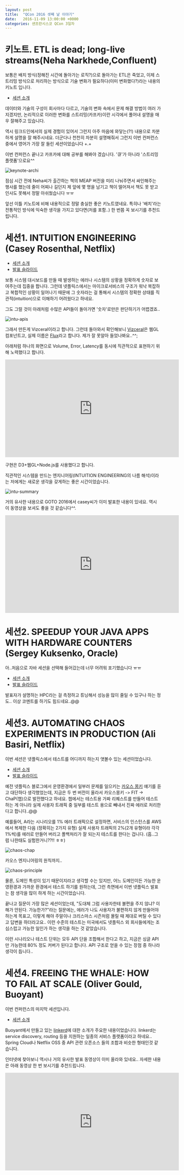 ```yaml
---
layout: post
title:  "QCon 2016 셋째 날 이야기"
date:   2016-11-09 13:00:00 +0000
categories: 샌프란시스코 QCon 3일차
---
```


# 키노트. ETL is dead; long-live streams(Neha Narkhede,Confluent)
보통은 배치 방식(정해진 시간에 돌아가는 로직?)으로 돌아가는 ETL은 죽었고, 이제 스트리밍 방식으로 처리하는 방식으로 기술 변화가 필요하다(이미 변화했다?)라는 내용의 키노트 입니다.

- [세션 소개](https://qconsf.com/sf2016/keynote/rise-real-time)

데이터와 기술의 구성이 회사마다 다르고, 기술의 변화 속에서 문제 해결 방법이 여러 가지겠지만,
논리적으로 이러한 변화를 스트리밍(카프카)이란 시각에서 풀어내 설명을 매우 잘해주고 있습니다.

역시 링크드인에서의 실제 경험이 있어서 그런지 아주 마음에 와닿는(?!) 내용으로 차분하게 설명을 잘 해주시네요.
더군다나 천천히 차분히 설명해줘서 그런지 이번 컨퍼런스 중에서 영어가 가장 잘 들린 세션이었습니다 +.+

이번 컨퍼런스 끝나고 카프카에 대해 공부를 해봐야 겠습니다. '큐'가 아니라 '스트리밍 플랫폼'으로요^^

![keynote-archi](/images/qcon2016/day3/2016-11-13_16-31-42.png)

점심 시간 전에 Neha씨가 출간하는 책의 MEAP 버전을 미리 나눠주면서 싸인해주는 행사를 했는데 줄이 어찌나 길던지 제 앞에 몇 명을 남기고 책이 떨어져서 책도 못 받고 인사도 못해서 정말 아쉬웠습니다 ㅠㅠ

앞선 이틀 키노트에 비해 내용적으로 정말 충실한 좋은 키노트였네요.
특히나 '배치'라는 전통적인 방식에 익숙한 생각을 가지고 있다면(저를 포함..) 한 번쯤 꼭 보시기를 추천드립니다.

# 세션1. INTUITION ENGINEERING (Casey Rosenthal, Netflix)

- [세션 소개](https://qconsf.com/sf2016/presentation/intuition-engineering)
- [발표 슬라이드](https://qconsf.com/system/files/presentation-slides/intuition_engineering_1.pdf)

보통 시스템 대시보드를 만들 때 발생하는 에러나 시스템의 상황을 정확하게 숫자로 보여주는데 집중을 합니다.
그런데 넷플릭스에서는 마이크로서비스의 구조가 워낙 복잡하고 복합적인 상황이 일어나기 때문에 그 숫자라는 걸 통해서 시스템의 정확한 상태를 직관적(intuition)으로 이해하기 어려웠다고 하네요.

그도 그럴 것이 아래처럼 수많은 API들이 돌아가면 '숫자'로만은 판단하기가 어렵겠죠..

![intu-apis](/images/qcon2016/day3/2016-11-13_16-49-06.png)

그래서 만든게 Vizceral이라고 합니다.
그런데 돌아와서 확인해보니 [Vizceral](https://github.com/Netflix/vizceral)은 웹GL 컴포넌트고, 실제 이름은 [Flux](http://techblog.netflix.com/2015/10/flux-new-approach-to-system-intuition.html)라고 합니다.
제가 잘 못알아 들었나봐요..^^;

아래처럼 하나의 화면으로 Volume, Error, Latency를 동시에 직관적으로 표현하기 위해 노력했다고 합니다.

<iframe width="560" height="315" src="http://www.youtube.com/embed/ftIsVoJNCHk" frameborder="0" allowfullscreen></iframe>

구현은 D3+웹GL+Node.js를 사용했다고 합니다.

직관적인 시스템을 만드는 엔지니어링(INTUITION ENGINEERING의 나름 해석)이라는 저에게는 새로운 생각을 갖게하는 좋은 시간이었습니다.

![intu-summary](/images/qcon2016/day3/2016-11-13_17-09-07.png)

거의 유사한 내용으로 GOTO 2016에서 casey씨가 이미 발표한 내용이 있네요. 역시 이 동영상을 보셔도 좋을 것 같습니다^^.

<iframe width="560" height="315" src="https://www.youtube.com/embed/Q4nniyAarbs" frameborder="0" allowfullscreen></iframe>

# 세션2. SPEEDUP YOUR JAVA APPS WITH HARDWARE COUNTERS (Sergey Kuksenko, Oracle)

아..처음으로 자바 세션을 선택해 들어갔는데 너무 어려워 포기했습니다 ㅠㅠ

- [세션 소개](https://qconsf.com/sf2016/presentation/speedup-java-apps-hardware-counters)
- [발표 슬라이드](https://qconsf.com/system/files/presentation-slides/sergey_ic-en-ooo.pdf)

발표자가 설명하는 HPC라는 걸 측정하고 튜닝해서 성능을 많이 줄일 수 있구나 하는 정도..
이상 코멘트를 하기도 힘드네요..@@

# 세션3. AUTOMATING CHAOS EXPERIMENTS IN PRODUCTION (Ali Basiri, Netflix)
이번 세션은 넷플릭스에서 테스트를 어디까지 하는지 엿볼수 있는 세션이었습니다.

- [세션 소개](https://qconsf.com/sf2016/presentation/automating-chaos-experiments-production)
- [발표 슬라이드](https://qconsf.com/system/files/presentation-slides/alibasiri_qcon_sf2016.pdf)

예전 넷플릭스 블로그에서 운영환경에서 일부러 문제를 일으키는 [카오스 몽키](http://techblog.netflix.com/2012/07/chaos-monkey-released-into-wild.html) 얘기를 듣고 대단하다 생각했었는데,
지금은 두 번 버전이 올라서 카오스몽키 -> FIT -> ChaP(챕)으로 발전했다고 하네요.
챕에서는 테스트용 가짜 리퀘스트를 만들어 테스트하는 게 아니라 실제 사용자 트래픽 중 일부를 테스트 용으로 빼내서 진짜 에러로 처리한다고 합니다..@@

예를들어,
A라는 시나리오를 1% 에러 트래픽으로 설정하면,
서비스의 인스턴스를 AWS에서 복제한 다음 (정확히는 2가지 유형) 실제 사용자 트래픽의 2%(2개 유형이라 각각 1%씩)를 에러로 만들어 버리고 폴백처리가 잘 되는지 테스트를 한다는 겁니다. (흠..그럼 나한태도 실험한거니??!! ㅎㅎ)

![chaos-chap](/images/qcon2016/day3/2016-11-13_17-31-02.png)

카오스 엔지니어링의 원칙까지..

![chaos-principle](/images/qcon2016/day3/2016-11-13_17-29-49.png)

물론, 도메인 특성이 있기 때문이지라고 생각할 수는 있지만, 어느 도메인이든 가능한 운영환경과 가까운 환경에서 테스트 하기를 원하는데,
그런 측면에서 이번 넷플릭스 발표는 참 생각을 많이 하게 하는 시간이었습니다.

끝나고 질문이 가장 많은 세션이었는데,
"도대체 그럼 사용자한테 불편을 주지 않냐? 이해가 안된다. 가능한가?"라는 질문에는,
에러가 나도 사용자가 불편하지 않게 만들어야 하는게 목표고,
이렇게 해야 주말이나 크리스마스 시즌처럼 몰릴 때 제대로 버틸 수 있다고 답변을 하더라고요..
이런 수준의 테스트는 미국에서도 넷플릭스 외 회사들에게는 조심스럽고 가능한 일인가 하는 생각을 하는 것 같았습니다.

이런 시나리오나 테스트 단위는 모두 API 단을 조합해서 한다고 하고, 지금은 싱글 API만 가능한데 80% 정도 커버가 된다고 합니다.
API 구조로 얻을 수 있는 장점 중 하나라 생각이 듭니다..

# 세션4. FREEING THE WHALE: HOW TO FAIL AT SCALE (Oliver Gould, Buoyant)
이번 컨퍼런스의 마지막 세션입니다.

- [세션 소개](https://qconsf.com/sf2016/presentation/freeing-whale-how-to-fail-scale)

Buoyant에서 만들고 있는 [linkerd](https://linkerd.io)에 대한 소개가 주요한 내용이었습니다.
linkerd는 service discovery, routing 등을 지원하는 일종의 서비스 플랫폼이라고 하네요..
Spring Cloud나 Netflix OSS 중 API 관련 오픈소스 들의 조합과 비슷한 형태인것 같습니다.

인터넷에 찾아보니 역시나 거의 유사한 발표 동영상이 이미 올라와 있네요..
자세한 내용은 아래 동영상 한 번 보시기를 추천드립니다.

<iframe width="560" height="315" src="http://www.youtube.com/embed/VGAFFkn5PiE" frameborder="0" allowfullscreen></iframe>
